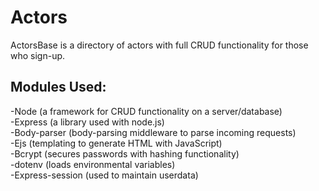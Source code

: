 # Actors

ActorsBase is a directory of actors with full CRUD functionality for those who sign-up.


## Modules Used:
-Node (a framework for CRUD functionality on a server/database) <br/>
-Express (a library used with node.js) <br/>
-Body-parser (body-parsing middleware to parse incoming requests) <br/>
-Ejs (templating to generate HTML with JavaScript) <br/>
-Bcrypt (secures passwords with hashing functionality) <br/>
-dotenv (loads environmental variables) <br/>
-Express-session (used to maintain userdata)
